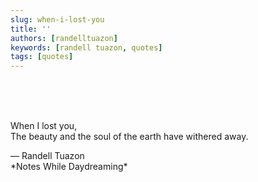 ```yaml
---
slug: when-i-lost-you
title: ''
authors: [randelltuazon]
keywords: [randell tuazon, quotes]
tags: [quotes]
---
```


<br/><br/><br/>

When I lost you,  
The beauty and the soul of the earth have withered away.  

<footer>
  — Randell Tuazon 
  <div class="text-xs mt-2 text-stone-500">*Notes While Daydreaming*</div>
</footer>
